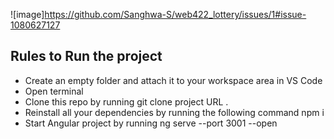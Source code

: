 ![image]https://github.com/Sanghwa-S/web422_lottery/issues/1#issue-1080627127

## Rules to Run the project

- Create an empty folder and attach it to your workspace area in VS Code
- Open terminal
- Clone this repo by running git clone project URL .
- Reinstall all your dependencies by running the following command npm i
- Start Angular project by running ng serve --port 3001 --open
